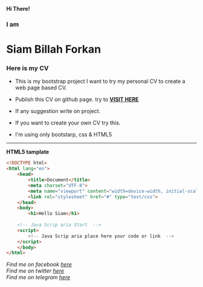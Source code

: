 **Hi There!**  
### I am
# Siam Billah Forkan 
### Here is my CV

- This is my bootstrap project I want to try my personal CV to create a web page based CV.
- Publish this CV on github page. try to 
<a href="https://siambillah.github.io/cv/">**VISIT HERE**</a>
- If any suggestion write on project.

- If you want to create your own CV try this.
- I'm using only bootstarp, css & HTML5
---


**HTML5 tamplate**
```html
<!DOCTYPE html>
<html lang="en">
    <head>
        <title>Document</title>
        <meta charset="UTF-8">
        <meta name="viewport" content="width=device-width, initial-scale=1">
        <link rel="stylesheet" href="#" type="text/css">
    </head>
    <body>
        <h1>Hello Siam</h1>
    
    <!-- Java Scrip aria Start  -->
    <script>
        <!-- Java Scrip aria place here your code or link  -->
    </script>
    </body>
</html>

```
_Find me on facebook <a href="https://facebook.com/siambillah">here</a>_  
_Find me on twitter <a href="https://twitter.com/siambillah">here</a>_  
_Find me on telegram <a href="https://t.me/+8801722668241">here</a>_  
 